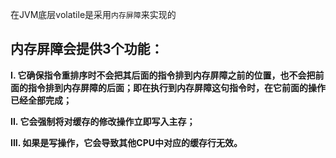 在JVM底层volatile是采用`内存屏障`来实现的

## 内存屏障会提供3个功能：

**I. 它确保指令重排序时不会把其后面的指令排到内存屏障之前的位置，也不会把前面的指令排到内存屏障的后面；即在执行到内存屏障这句指令时，在它前面的操作已经全部完成；**

**II. 它会强制将对缓存的修改操作立即写入主存；**

**III. 如果是写操作，它会导致其他CPU中对应的缓存行无效。**

